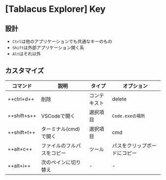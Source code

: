 # [Tablacus Explorer] Key


設計
----

* `Ctrl`は他のアプリケーションでも共通なキーのもの
* `Shift`は外部アプリケーション開く系
* `Alt`はそれ以外


カスタマイズ
------------

|  コマンド   |            説明            |    タイプ    |          オプション          |
| ----------- | -------------------------- | ------------ | ---------------------------- |
| ++ctrl+d++  | 削除                       | コンテキスト | delete                       |
| ++shift+s++ | VSCodeで開く               | 選択項目     | `Code.exeの場所`             |
| ++shift+t++ | ターミナル(cmd)で開く      | 選択項目     | cmd                          |
| ++alt+c++   | ファイルのフルパスをコピー | ツール       | パスをクリップボードにコピー |
| ++alt+i++   | 次のペインに切り替え       | -            | -                            |
